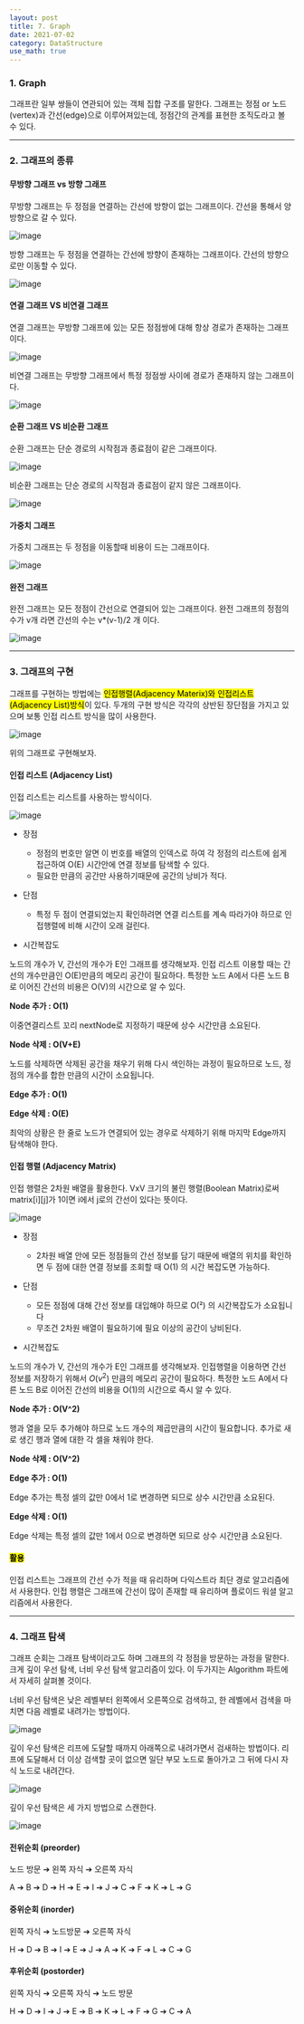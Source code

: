 ```yaml
---
layout: post
title: 7. Graph
date: 2021-07-02
category: DataStructure
use_math: true
---
```


### 1. Graph

그래프란 일부 쌍들이 연관되어 있는 객체 집합 구조를 말한다. 그래프는 정점 or 노드(vertex)과 간선(edge)으로 이루어져있는데, 정점간의 관계를 표현한 조직도라고 볼 수 있다.

---

### 2. 그래프의 종류

#### 무방향 그래프 vs 방향 그래프

무방향 그래프는 두 정점을 연결하는 간선에 방향이 없는 그래프이다. 간선을 통해서 양 방향으로 갈 수 있다.

![image](https://user-images.githubusercontent.com/61526722/123924732-35d70200-d9c5-11eb-8cea-7052d9f1ada7.png)


방향 그래프는 두 정점을 연결하는 간선에 방향이 존재하는 그래프이다. 간선의 방향으로만 이동할 수 있다. 

![image](https://user-images.githubusercontent.com/61526722/123924757-3b344c80-d9c5-11eb-9528-6e757da537bb.png)


#### 연결 그래프 VS 비연결 그래프

연결 그래프는 무방향 그래프에 있는 모든 정점쌍에 대해 항상 경로가 존재하는 그래프이다.

![image](https://user-images.githubusercontent.com/61526722/123924800-45eee180-d9c5-11eb-9502-208a8f610ca7.png)


비연결 그래프는 무방향 그래프에서 특정 정점쌍 사이에 경로가 존재하지 않는 그래프이다.

![image](https://user-images.githubusercontent.com/61526722/123924786-41c2c400-d9c5-11eb-9c7e-cf0c7618a98a.png)


#### 순환 그래프 VS 비순환 그래프

순환 그래프는 단순 경로의 시작점과 종료점이 같은 그래프이다.

![image](https://user-images.githubusercontent.com/61526722/123924870-543cfd80-d9c5-11eb-9f44-4f78589a122e.png)


비순환 그래프는 단순 경로의 시작점과 종료점이 같지 않은 그래프이다.

![image](https://user-images.githubusercontent.com/61526722/123924885-57d08480-d9c5-11eb-91b1-72d248ff5750.png)


#### 가중치 그래프

가중치 그래프는 두 정점을 이동할때 비용이 드는 그래프이다.

![image](https://user-images.githubusercontent.com/61526722/123924856-50a97680-d9c5-11eb-8293-b0f36c44f994.png)


#### 완전 그래프

완전 그래프는 모든 정점이 간선으로 연결되어 있는 그래프이다. 완전 그래프의 정점의 수가 v개 라면 간선의 수는 v*(v-1)/2 개 이다.

![image](https://user-images.githubusercontent.com/61526722/123924837-4c7d5900-d9c5-11eb-858e-9b0b6e9b78d9.png)

---

### 3. 그래프의 구현 

그래프를 구현하는 방법에는 <mark>인접행렬(Adjacency Materix)와 인접리스트(Adjacency List)방식</mark>이 있다. 두개의 구현 방식은 각각의 상반된 장단점을 가지고 있으며 보통 인접 리스트 방식을 많이 사용한다.

![image](https://user-images.githubusercontent.com/61526722/123925586-05439800-d9c6-11eb-8ad2-1a83ee828b64.png)

위의 그래프로 구현해보자.

#### 인접 리스트 (Adjacency List)

인접 리스트는 리스트를 사용하는 방식이다. 

![image](https://user-images.githubusercontent.com/61526722/123928025-6b311f00-d9c8-11eb-8da0-b7454abc7cf3.png)

- 장점
  - 정점의 번호만 알면 이 번호를 배열의 인덱스로 하여 각 정점의 리스트에 쉽게 접근하여 O(E) 시간안에 연결 정보를 탐색할 수 있다.
  - 필요한 만큼의 공간만 사용하기때문에 공간의 낭비가 적다.

- 단점
  - 특정 두 점이 연결되었는지 확인하려면 연결 리스트를 계속 따라가야 하므로 인접행렬에 비해 시간이 오래 걸린다. 

- 시간복잡도 

노드의 개수가 V, 간선의 개수가 E인 그래프를 생각해보자. 인접 리스트 이용할 때는 간선의 개수만큼인 O(E)만큼의 메모리 공간이 필요하다. 특정한 노드 A에서 다른 노드 B로 이어진 간선의 비용은 O(V)의 시간으로 알 수 있다. 

**Node 추가 : O(1)**

이중연결리스트 꼬리 nextNode로 지정하기 때문에 상수 시간만큼 소요된다.

**Node 삭제 : O(V+E)**

노드를 삭제하면 삭제된 공간을 채우기 위해 다시 색인하는 과정이 필요하므로 노드, 정점의 개수를 합한 만큼의 시간이 소요됩니다.

**Edge 추가 : O(1)**

**Edge 삭제 : O(E)**

최악의 상황은 한 줄로 노드가 연결되어 있는 경우로 삭제하기 위해 마지막 Edge까지 탐색해야 한다.

#### 인접 행렬 (Adjacency Matrix)

인접 행렬은 2차원 배열을 활용한다. VxV 크기의 불린 행렬(Boolean Matrix)로써 matrix[i][j]가 1이면 i에서 j로의 간선이 있다는 뜻이다.

![image](https://user-images.githubusercontent.com/61526722/123928029-6c624c00-d9c8-11eb-8bf3-605351800dac.png)

- 장점
  - 2차원 배열 안에 모든 정점들의 간선 정보를 담기 때문에 배열의 위치를 확인하면 두 점에 대한 연결 정보를 조회할 때 O(1) 의 시간 복잡도면 가능하다. 

- 단점
  - 모든 정점에 대해 간선 정보를 대입해야 하므로 O(²) 의 시간복잡도가 소요됩니다
  - 무조건 2차원 배열이 필요하기에 필요 이상의 공간이 낭비된다.

- 시간복잡도 

노드의 개수가 V, 간선의 개수가 E인 그래프를 생각해보자. 인접행렬을 이용하면 간선 정보를 저장하기 위해서 $O(v^{2})$ 만큼의 메모리 공간이 필요하다. 특정한 노드 A에서 다른 노드 B로 이어진 간선의 비용을 O(1)의 시간으로 즉시 알 수 있다. 

**Node 추가 : O(V^2)**

행과 열을 모두 추가해야 하므로 노드 개수의 제곱만큼의 시간이 필요합니다. 추가로 새로 생긴 행과 열에 대한 각 셀을 채워야 한다.

**Node 삭제 : O(V^2)**


**Edge 추가 : O(1)**

Edge 추가는 특정 셀의 값만 0에서 1로 변경하면 되므로 상수 시간만큼 소요된다.

**Edge 삭제 : O(1)**

Edge 삭제는 특정 셀의 값만 1에서 0으로 변경하면 되므로 상수 시간만큼 소요된다.


#### <mark>활용</mark>

인접 리스트는 그래프의 간선 수가 적을 때 유리하며 다익스트라 최단 경로 알고리즘에서 사용한다. 인접 행렬은 그래프에 간선이 많이 존재할 때 유리하며 플로이드 워셜 알고리즘에서 사용한다.

---

### 4. 그래프 탐색

그래프 순회는 그래프 탐색이라고도 하며 그래프의 각 정점을 방문하는 과정을 말한다. 크게 깊이 우선 탐색, 너비 우선 탐색 알고리즘이 있다. 이 두가지는 Algorithm 파트에서 자세히 살펴볼 것이다. 

너비 우선 탐색은 낮은 레벨부터 왼쪽에서 오른쪽으로  검색하고, 한 레벨에서 검색을 마치면 다음 레벨로 내려가는 방법이다. 

![image](https://user-images.githubusercontent.com/61526722/123958166-b0187e00-d9e7-11eb-89ce-ea8966106f54.png)

깊이 우선 탐색은 리프에 도달할 때까지 아래쪽으로 내려가면서 검새하는 방법이다. 리프에 도달해서 더 이상 검색할 곳이 없으면 일단 부모 노드로 돌아가고 그 뒤에 다시 자식 노드로 내려간다.

![image](https://user-images.githubusercontent.com/61526722/123958207-b9094f80-d9e7-11eb-9d49-44a914c113b6.png)

깊이 우선 탐색은 세 가지 방법으로 스캔한다.

![image](https://user-images.githubusercontent.com/61526722/123958239-c32b4e00-d9e7-11eb-85eb-62861f08e659.png)

#### 전위순회 (preorder)

노드 방문 ➔ 왼쪽 자식 ➔ 오른쪽 자식

A ➔ B ➔ D ➔ H ➔ E ➔ I ➔ J ➔ C ➔ F ➔ K ➔ L ➔ G

#### 중위순회 (inorder)

왼쪽 자식 ➔ 노드방문 ➔ 오른쪽 자식

H ➔ D ➔ B ➔ I ➔ E ➔ J ➔ A ➔ K ➔ F ➔ L ➔ C ➔ G

#### 후위순회 (postorder)

왼쪽 자식 ➔ 오른쪽 자식 ➔ 노드 방문

H ➔ D ➔ I ➔ J ➔ E ➔ B ➔ K ➔ L ➔ F ➔ G ➔ C ➔ A





